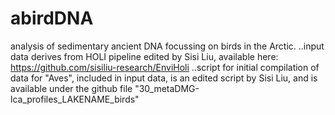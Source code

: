 # abirdDNA
analysis of sedimentary ancient DNA focussing on birds in the Arctic.
..input data derives from HOLI pipeline edited by Sisi Liu, available here: https://github.com/sisiliu-research/EnviHoli
..script for initial compilation of data for "Aves", included in input data, is an edited script by Sisi Liu, and is available under the github file "30_metaDMG-lca_profiles_LAKENAME_birds"

